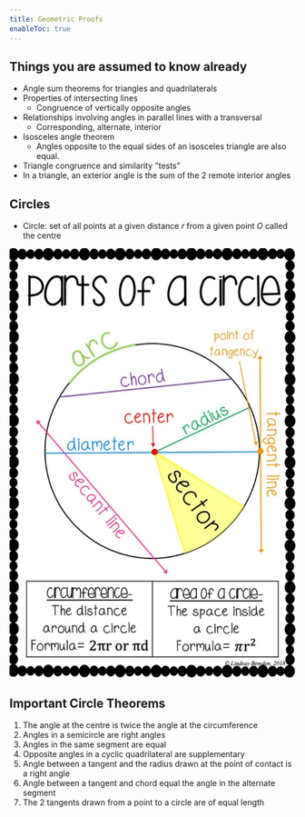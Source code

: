 ```yaml
---
title: Geometric Proofs
enableToc: true
---
```



## Things you are assumed to know already
- Angle sum theorems for triangles and quadrilaterals
- Properties of intersecting lines
	- Congruence of vertically opposite angles
- Relationships involving angles in parallel lines with a transversal
	- Corresponding, alternate, interior
- Isosceles angle theorem
	- Angles opposite to the equal sides of an isosceles triangle are also equal.
- Triangle congruence and similarity "tests"
- In a triangle, an exterior angle is the sum of the 2 remote interior angles

## Circles
- Circle: set of all points at a given distance $r$ from a given point $O$ called the centre

![](11SubjectImages/b4bbbc573524f46f529d0d0e8afff381-2780251658.jpg)

## Important Circle Theorems
1. The angle at the centre is twice the angle at the circumference
2. Angles in a semicircle are right angles
3. Angles in the same segment are equal
4. Opposite angles in a cyclic quadrilateral are supplementary
5. Angle between a tangent and the radius drawn at the point of contact is a right angle 
6. Angle between a tangent and chord equal the angle in the alternate segment
7. The 2 tangents drawn from a point to a circle are of equal length